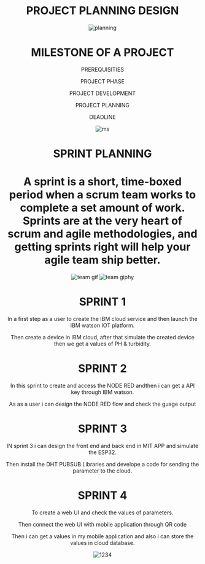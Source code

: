 <div align="center">
  
  
# PROJECT PLANNING DESIGN 
 
  

  ![planning](https://user-images.githubusercontent.com/113347192/201057254-df39cca7-f9ed-4003-bb48-2c558888195e.gif)
  
  
  
  
  
  


  
  <div align="center">
  
  # MILESTONE OF A PROJECT
  
  
  PREREQUISITIES
  
  PROJECT PHASE
  
  PROJECT DEVELOPMENT
  
  PROJECT PLANNING
  
  DEADLINE
  
  
  ![ms](https://user-images.githubusercontent.com/113347192/201065644-fa9d2034-69d6-4f02-8f09-edd55412972a.png)
  
  
  # SPRINT PLANNING
  
  
 #  A sprint is a short, time-boxed period when a scrum team works to complete a set amount of work. Sprints are at the very heart of scrum and agile methodologies, and getting sprints right will help your agile team ship better.
  
![team gif](https://user-images.githubusercontent.com/113347192/201072730-7ba5400f-101a-4070-9d5c-7c8c83120f76.png)
![team giphy](https://user-images.githubusercontent.com/113347192/201072774-d20f4777-768b-43f5-9ffa-af94e3ab1eff.gif)

  # SPRINT 1    
   In a first step as a user to create the IBM cloud service and then launch the IBM watson IOT platform. 
   
   Then create a device in IBM cloud, after that simulate the created device then we get a  values of PH & turbidity.  
  # SPRINT 2
  In this sprint to create and access the NODE RED andthen i can get a API key through IBM watson.
  
  
  As as a user i can design the NODE RED flow and check the guage output
  
  # SPRINT 3
  IN sprint 3 i can design the front end and back end  in MIT APP and simulate the ESP32.
  
  Then install the DHT PUBSUB Libraries and develope a code for sending the parameter to the cloud.
  # SPRINT 4
  
  To create a web UI and check the values of parameters. 
  
  Then connect the web UI with mobile application through QR code
  
  Then i can get a values in my mobile application and also i can store the values in cloud database.
  
  ![1234](https://user-images.githubusercontent.com/113347192/201074792-6073b86f-b5a9-47b8-8330-ca01b248a6df.gif)


  
    
  


  
  
